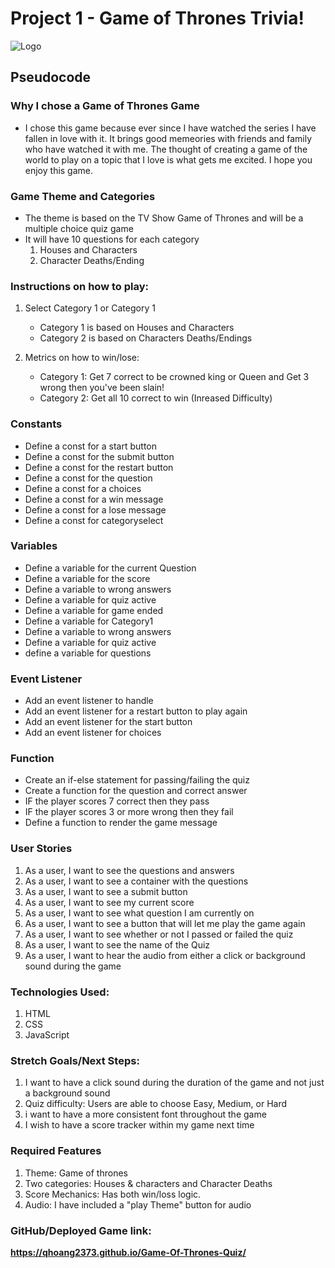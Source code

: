 # **Project 1 - Game of Thrones Trivia!**


![Logo](https://cdnb.artstation.com/p/assets/images/images/012/370/613/large/steve-lund-castle-color2.jpg?1534439770)

## **Pseudocode**

### Why I chose a Game of Thrones Game 
- I chose this game because ever since I have watched the series I have fallen in love with it. It brings good memeories with friends and family who have watched it with me. The thought of creating a game of the world to play on a topic that I love is what gets me excited. I hope you enjoy this game. 

### Game Theme and Categories
- The theme is based on the TV Show Game of Thrones and will be a multiple choice quiz game 
- It will have 10 questions for each category
    1. Houses and Characters
    2. Character Deaths/Ending

### Instructions on how to play:
1. Select Category 1 or Category 1
    - Category 1 is based on Houses and Characters
    - Category 2 is based on Characters Deaths/Endings

2. Metrics on how to win/lose: 
    - Category 1: Get 7 correct to be crowned king or Queen and Get 3 wrong then you've been slain!
    - Category 2: Get all 10 correct to win (Inreased Difficulty)

### Constants

- Define a const for a start button
- Define a const for the submit button
- Define a const for the restart button
- Define a const for the question
- Define a const for a choices
- Define a const for a win message
- Define a const for a lose message 
- Define a const for categoryselect

### Variables

- Define a variable for the current Question
- Define a variable for the score
- Define a variable to wrong answers
- Define a variable for quiz active
- Define a variable for game ended
- Define a variable for Category1 
- Define a variable to wrong answers
- Define a variable for quiz active
- define a variable for questions

### Event Listener

- Add an event listener to handle
- Add an event listener for a restart button to play again
- Add an event listener for the start button 
- Add an event listener for choices 

### Function

- Create an if-else statement for passing/failing the quiz
- Create a function for the question and correct answer
- IF the player scores 7 correct then they pass
- IF the player scores 3 or more wrong then they fail
- Define a function to render the game message

### User Stories

1. As a user, I want to see the questions and answers
2. As a user, I want to see a container with the questions
3. As a user, I want to see a submit button
4. As a user, I want to see my current score
5. As a user, I want to see what question I am currently on
6. As a user, I want to see a button that will let me play the game again
7. As a user, I want to see whether or not I passed or failed the quiz
8. As a user, I want to see the name of the Quiz
9. As a user, I want to hear the audio from either a click or background sound during the game

### Technologies Used:
1. HTML
2. CSS
3. JavaScript

### Stretch Goals/Next Steps:
1. I want to have a click sound during the duration of the game and not just a background sound
2. Quiz difficulty: Users are able to choose Easy, Medium, or Hard
3. i want to have a more consistent font throughout the game 
4. I wish to have a score tracker within my game next time 

### Required Features 
1. Theme: Game of thrones
2. Two categories: Houses & characters and Character Deaths
3. Score Mechanics: Has both win/loss logic.
4. Audio: I have included a "play Theme" button for audio

### GitHub/Deployed Game link:
**https://qhoang2373.github.io/Game-Of-Thrones-Quiz/**

